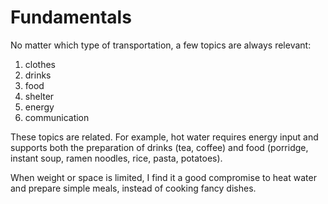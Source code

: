 # Fundamentals

No matter which type of transportation, a few topics are always relevant:

1. clothes
1. drinks
1. food
1. shelter
1. energy
1. communication

These topics are related. For example, hot water requires energy input and supports both the preparation of drinks (tea, coffee) and food (porridge, instant soup, ramen noodles, rice, pasta, potatoes).

When weight or space is limited, I find it a good compromise to heat water and prepare simple meals, instead of cooking fancy dishes.
